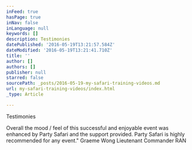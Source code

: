 ```yaml
---
inFeed: true
hasPage: true
inNav: false
inLanguage: null
keywords: []
description: Testimonies
datePublished: '2016-05-19T13:21:57.584Z'
dateModified: '2016-05-19T13:21:41.710Z'
title: ''
author: []
authors: []
publisher: null
starred: false
sourcePath: _posts/2016-05-19-my-safari-training-videos.md
url: my-safari-training-videos/index.html
_type: Article

---
```

Testimonies

Overall the mood / feel of this successful and enjoyable event was enhanced by Party Safari and the support provided. Party Safari is highly recommended for any event." Graeme Wong Lieutenant Commander RAN